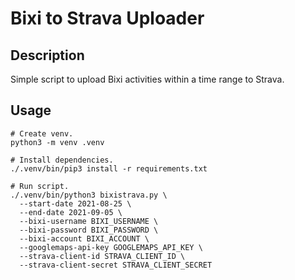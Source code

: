 Bixi to Strava Uploader
=======================

## Description

Simple script to upload Bixi activities within a time range to Strava.

## Usage

```shell
# Create venv.
python3 -m venv .venv

# Install dependencies.
./.venv/bin/pip3 install -r requirements.txt

# Run script.
./.venv/bin/python3 bixistrava.py \
  --start-date 2021-08-25 \
  --end-date 2021-09-05 \
  --bixi-username BIXI_USERNAME \
  --bixi-password BIXI_PASSWORD \
  --bixi-account BIXI_ACCOUNT \
  --googlemaps-api-key GOOGLEMAPS_API_KEY \
  --strava-client-id STRAVA_CLIENT_ID \
  --strava-client-secret STRAVA_CLIENT_SECRET